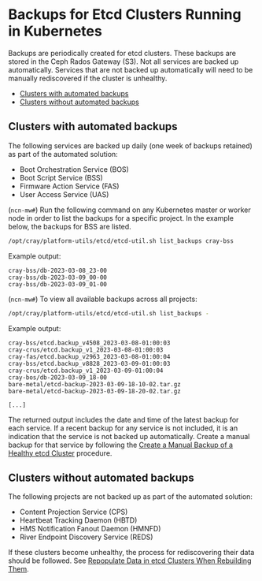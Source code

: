 # Backups for Etcd Clusters Running in Kubernetes

Backups are periodically created for etcd clusters. These backups are stored in the Ceph Rados Gateway \(S3\). Not all services are backed up automatically.
Services that are not backed up automatically will need to be manually rediscovered if the cluster is unhealthy.

- [Clusters with automated backups](#clusters-with-automated-backups)
- [Clusters without automated backups](#clusters-without-automated-backups)

## Clusters with automated backups

The following services are backed up daily \(one week of backups retained\) as part of the automated solution:

- Boot Orchestration Service \(BOS\)
- Boot Script Service \(BSS\)
- Firmware Action Service \(FAS\)
- User Access Service \(UAS\)

(`ncn-mw#`) Run the following command on any Kubernetes master or worker node in order to list the backups for a specific project.
In the example below, the backups for BSS are listed.

```bash
/opt/cray/platform-utils/etcd/etcd-util.sh list_backups cray-bss
```

Example output:

```text
cray-bss/db-2023-03-08_23-00
cray-bss/db-2023-03-09_00-00
cray-bss/db-2023-03-09_01-00
```

(`ncn-mw#`) To view all available backups across all projects:

```bash
/opt/cray/platform-utils/etcd/etcd-util.sh list_backups -
```

Example output:

```text
cray-bss/etcd.backup_v4508_2023-03-08-01:00:03
cray-crus/etcd.backup_v1_2023-03-08-01:00:03
cray-fas/etcd.backup_v2963_2023-03-08-01:00:04
cray-bss/etcd.backup_v8828_2023-03-09-01:00:03
cray-crus/etcd.backup_v1_2023-03-09-01:00:04
cray-bos/db-2023-03-09_18-00
bare-metal/etcd-backup-2023-03-09-18-10-02.tar.gz
bare-metal/etcd-backup-2023-03-09-18-20-02.tar.gz

[...]
```

The returned output includes the date and time of the latest backup for each service. If a recent backup for any service is not included, it is an indication
that the service is not backed up automatically. Create a manual backup for that service by following the
[Create a Manual Backup of a Healthy etcd Cluster](Create_a_Manual_Backup_of_a_Healthy_etcd_Cluster.md) procedure.

## Clusters without automated backups

The following projects are not backed up as part of the automated solution:

- Content Projection Service \(CPS\)
- Heartbeat Tracking Daemon \(HBTD\)
- HMS Notification Fanout Daemon \(HMNFD\)
- River Endpoint Discovery Service \(REDS\)

If these clusters become unhealthy, the process for rediscovering their data should be followed.
See [Repopulate Data in etcd Clusters When Rebuilding Them](Repopulate_Data_in_etcd_Clusters_When_Rebuilding_Them.md).
